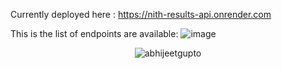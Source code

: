 Currently deployed here : https://nith-results-api.onrender.com

This is the list of endpoints are available:
![image](https://user-images.githubusercontent.com/53190754/209459665-fa58d8f1-2694-4de9-b84e-18ee8aa37a37.png)
<p align="center"> <img src="https://komarev.com/ghpvc/?username=abhijeetgupto&label=Views&color=ce9927&style=flat" alt="abhijeetgupto" /> </p>
